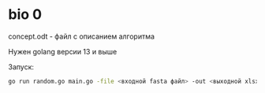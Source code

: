 # bio 0
concept.odt - файл с описанием алгоритма

Нужен golang версии 13 и выше

Запуск:
```bash
go run random.go main.go -file <входной fasta файл> -out <выходной xlsx файл> -n <число. количество берущихся из файла последовательностей>
```
